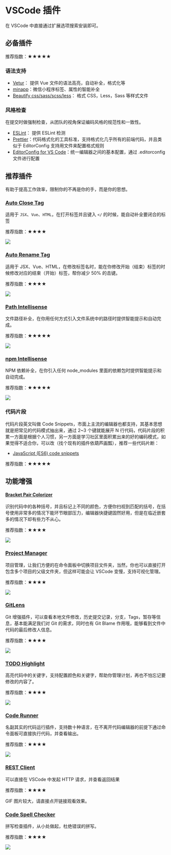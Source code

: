 # VSCode 插件

在 VSCode 中直接通过扩展选项搜索安装即可。

## 必备插件

推荐指数：★★★★★

### 语法支持

-   [Vetur](https://marketplace.visualstudio.com/items?itemName=octref.vetur)： 提供 Vue 文件的语法高亮，自动补全，格式化等
-   [minapp](https://marketplace.visualstudio.com/items?itemName=qiu8310.minapp-vscode)：微信小程序标签、属性的智能补全
-   [Beautify css/sass/scss/less](https://marketplace.visualstudio.com/items?itemName=michelemelluso.code-beautifier)： 格式 CSS，Less，Sass 等样式文件

### 风格检查

在提交时做强制检查，从团队的视角保证编码风格的规范性和一致性。

-   [ESLint](https://marketplace.visualstudio.com/items?itemName=dbaeumer.vscode-eslint)： 提供 ESLint 检测
-   [Prettier](https://marketplace.visualstudio.com/items?itemName=esbenp.prettier-vscode)：代码格式化的工具标准，支持格式化几乎所有的前端代码，并且类似于 EditorConfig 支持用文件来配置格式规则
-   [EditorConfig for VS Code](https://marketplace.visualstudio.com/items?itemName=EditorConfig.EditorConfig)：统一编辑器之间的基本配置，通过 .editorconfig 文件进行配置

## 推荐插件

有助于提高工作效率，限制你的不再是你的手，而是你的思想。

### [Auto Close Tag](https://marketplace.visualstudio.com/items?itemName=formulahendry.auto-close-tag)

适用于 `JSX`、`Vue`、`HTML`，在打开标签并且键入 `</` 的时候，能自动补全要闭合的标签

推荐指数：★★★★

![](../../pics/vscode/auto-close-tag.gif)

### [Auto Rename Tag](https://marketplace.visualstudio.com/items?itemName=formulahendry.auto-rename-tag)

适用于 JSX、Vue、HTML，在修改标签名时，能在你修改开始（结束）标签的时候修改对应的结束（开始）标签，帮你减少 50% 的击键。

推荐指数：★★★★

![](../../pics/vscode/auto-rename-tag.gif)

### [Path Intellisense](https://marketplace.visualstudio.com/items?itemName=christian-kohler.path-intellisense)

文件路径补全，在你用任何方式引入文件系统中的路径时提供智能提示和自动完成。

推荐指数：★★★★★

![](../../pics/vscode/path-inte.gif)

### [npm Intellisense](https://marketplace.visualstudio.com/items?itemName=christian-kohler.npm-intellisense)

NPM 依赖补全，在你引入任何 node_modules 里面的依赖包时提供智能提示和自动完成。

推荐指数：★★★★★

![](../../pics/vscode/npm-inte.gif)

### 代码片段

代码片段英文叫做 Code Snippets，市面上主流的编辑器也都支持，其基本思想就是把常见的代码模式抽出来，通过 2~3 个键就能展开 N 行代码，代码片段的积累一方面是根据个人习惯，另一方面是学习社区里面积累出来的好的编码模式，如果觉得不适合你，可以改（找个现有的插件依葫芦画瓢），推荐一些代码片断：

-   [JavaScript (ES6) code snippets](https://marketplace.visualstudio.com/items?itemName=xabikos.JavaScriptSnippets)

推荐指数：★★★★★

## 功能增强

#### [Bracket Pair Colorizer](https://marketplace.visualstudio.com/items?itemName=CoenraadS.bracket-pair-colorizer)

识别代码中的各种括号，并且标记上不同的颜色，方便你扫视到匹配的括号，在括号使用非常多的情况下能环节眼部压力，编辑器快捷键固然好用，但是在临近嵌套多的情况下却有些力不从心。

推荐指数：★★★★

![](../../pics/vscode/bracket-pair-color.png)

### [Project Manager](https://marketplace.visualstudio.com/items?itemName=alefragnani.project-manager)

项目管理，让我们方便的在命令面板中切换项目文件夹，当然，你也可以直接打开包含多个项目的父级文件夹，但这样可能会让 VSCode 变慢，支持可视化管理。

推荐指数：★★★★

![](../../pics/vscode/project-manage.png)

### [GitLens](https://marketplace.visualstudio.com/items?itemName=eamodio.gitlens)

Git 增强插件，可以查看本地文件修改，历史提交记录，分支，Tags，暂存等信息，基本能满足我们对 Git 的需求，同时也有 Git Blame 作用哦，能够看到文件中代码的最后修改人信息。

推荐指数：★★★★

![](../../pics/vscode/git-lens.png)

### [TODO Highlight](https://marketplace.visualstudio.com/items?itemName=wayou.vscode-todo-highlight)

高亮代码中的关键字，支持配置颜色和关键字，帮助你管理计划，再也不怕忘记要修改的内容了。

推荐指数：★★★★

![](../../pics/vscode/todo.png)

### [Code Runner](https://marketplace.visualstudio.com/items?itemName=formulahendry.code-runner)

名副其实的代码运行插件，支持数十种语言，在不离开代码编辑器的前提下通过命令面板可直接执行代码，并查看输出。

推荐指数：★★★★

![](../../pics/vscode/code-runner.gif)

### [REST Client](https://marketplace.visualstudio.com/items?itemName=humao.rest-client)

可以直接在 VSCode 中发起 HTTP 请求，并查看返回结果

推荐指数：★★★★

GIF 图片较大，请直接点开链接观看效果。

### [Code Spell Checker](https://marketplace.visualstudio.com/items?itemName=streetsidesoftware.code-spell-checker)

拼写检查插件，从小处做起，杜绝错误的拼写。

推荐指数：★★★★

![](../../pics/vscode/code-spell.gif)

